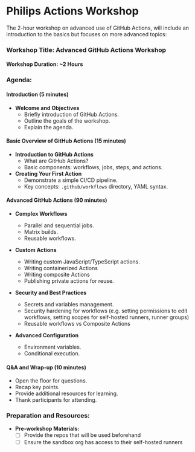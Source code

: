 # Philips Actions Workshop

The 2-hour workshop on advanced use of GitHub Actions, will include an introduction to the basics but focuses on more advanced topics:

### Workshop Title: Advanced GitHub Actions Workshop

#### Workshop Duration: ~2 Hours

### Agenda:

#### Introduction (5 minutes)
- **Welcome and Objectives**
  - Briefly introduction of GitHub Actions.
  - Outline the goals of the workshop.
  - Explain the agenda.

#### Basic Overview of GitHub Actions (15 minutes)
- **Introduction to GitHub Actions**
  - What are GitHub Actions?
  - Basic components: workflows, jobs, steps, and actions.
- **Creating Your First Action**
  - Demonstrate a simple CI/CD pipeline.
  - Key concepts: `.github/workflows` directory, YAML syntax.

#### Advanced GitHub Actions (90 minutes)
- **Complex Workflows**
  - Parallel and sequential jobs.
  - Matrix builds.
  - Reusable workflows.

- **Custom Actions**
  - Writing custom JavaScript/TypeScript actions.
  - Writing containerized Actions
  - Writing composite Actions
  - Publishing private actions for reuse.

- **Security and Best Practices**
  - Secrets and variables management.
  - Security hardening for workflows (e.g. setting permissions to edit workflows, setting scopes for self-hosted runners, runner groups)
  - Reusable workflows vs Composite Actions

- **Advanced Configuration**
  - Environment variables.
  - Conditional execution.
  
#### **Q&A and Wrap-up (10 minutes)**
- Open the floor for questions.
- Recap key points.
- Provide additional resources for learning.
- Thank participants for attending.

### **Preparation and Resources:**
- **Pre-workshop Materials:**
  - [ ] Provide the repos that will be used beforehand
  - [ ] Ensure the sandbox org has access to their self-hosted runners
